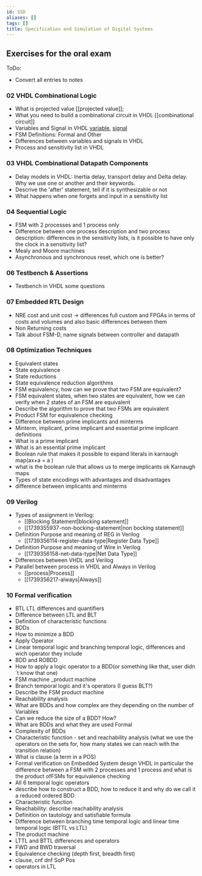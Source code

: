 ```yaml
---
id: SSD
aliases: []
tags: []
title: Specification and Simulation of Digital Systems
---
```


## Exercises for the oral exam

ToDo: 
 - Convert all entries to notes

### 02 VHDL Combinational Logic
* What is projected value [[projected value]];
* What you need to build a combinational circuit in VHDL [[combinational circuit]] 
* Variables and Signal in VHDL [variable](0_Inbox/1739292539-NJVE.md), [signal](0_Inbox/1739292535-ZTRC.md)
* FSM Definitions: Formal and Other
* Differences between variables and signals in VHDL
* Process and sensitivity list in VHDL
### 03 VHDL Combinational Datapath Components
* Delay models in VHDL: Inertia delay, transport delay and Delta delay. Why we use one or another and their keywords.
* Descrive the 'after' statement, tell if it is synthesizable or not
* What happens when one forgets and input in a sensitivity list 
### 04 Sequential Logic
* FSM with 2 processes and 1 process only
* Difference between one process description and two process description: differences in the sensitivity lists, is it possible to have only the clock in a sensitivity list?
* Mealy and Moore machines
* Asynchronous and synchronous reset, which one is better?
### 06 Testbench & Assertions
* Testbench in VHDL some questions 
### 07 Embedded RTL Design
* NRE cost and unit cost -> differences full custom and  FPGAs in terms of costs and volumes and also basic differences between them
* Non Returning costs
* Talk about FSM-D, name signals between controller and datapath
### 08 Optimization Techniques
* Equivalent states
* State equivalence
* State reductions
* State equivalence reduction algorithms
* FSM equivalency, how can we prove that two FSM are equivalent?
* FSM equivalent states, when two states are equivalent, how we can verify when 2 states of an FSM are equivalent
* Describe the algorithm to prove that two FSMs are equivalent
* Product FSM for equivalence checking
* Difference between prime implicants and minterms
* Minterm, implicant, prime implicant and essential prime implicant definitions
* What is a prime implicant
* What is an essential prime implicant
* Boolean rule that makes it possible to expand literals in karnaugh map(ax+a = a )
* what is the boolean rule that allows us to merge implicants ok Karnaugh maps 
* Types of state encodings with advantages and disadvantages
* difference between implicants and minterms
### 09 Verilog
* Types of assignment in Verilog: 
    - [[Blocking Statement|blocking satement]] 
    - [[1739355937-non-bocking-statement|non bocking statement]]
* Definition Purpose and meaning of REG in Verilog
    - [[1739356114-register-data-type|Register Data Type]]
* Definition Purpose and meaning of Wire in Verilog
    - [[1739356158-net-data-type|Net Data Type]]
* Differences between VHDL and Verilog
* Parallel between process in VHDL and Always in Verilog
    - [[process|Process]]
    - [[1739356217-always|Always]]
### 10 Formal verification
* BTL LTL differences and quantifiers
* Difference between LTL and BLT
* Definition of characteristic functions
* BDDs
* How to minimize a BDD
* Apply Operator
* Linear temporal logic and branching temporal logic, differences and wich operator they include
* BDD and ROBDD
* How to apply a logic operator to a BDD(or something like that, user didn´t know that one)
* FSM machine _product machine
* Branch temporal logic and it's operators (I guess BLT?)
* Describe the FSM product machine
* Reachability analysis
* What are BDDs and how complex are they depending on the number of Variables
* Can we reduce the size of a BDD? How?
* What are BDDs and what they are used Formal
* Complexity of BDDs
* Characteristic function - set and reachability analysis (what we use the operators on the sets for, how many states we can reach with the transition relation)
* What is clause (a term in a POS) 
* Formal verification on Embedded System design VHDL in particular the difference between a FSM with 2 processes and 1 process and what is the product ofFSMs for equivalence checking 
* All 6 temporal logic operators
* describe how to construct a BDD, how to reduce it and why do we call it a reduced ordered BDD
* Characteristic function
* Reachability: describe reachability analysis
* Definition on tautology and satisfiable formula
* Difference between branching time temporal logic and linear time temporal logic  (BTTL vs LTL)
* The product machine 
* LTTL and BTTL differences and operators
* FWD and BWD traversal 
* Equivalence checking (depth first, breadth first)
* clause, cnf dnf SoP Pos 
* operators in LTL

